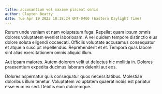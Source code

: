 ```yaml
---
title: accusantium vel maxime placeat omnis
author: Clayton Beatty
date: Tue Apr 19 2022 18:18:24 GMT-0400 (Eastern Daylight Time)
---
```

Rerum unde veniam et nam voluptatum fuga. Repellat quam ipsum omnis dolores voluptatem eveniet laboriosam. A vel quidem tempore distinctio eius dolore soluta eligendi occaecati. Officiis voluptate accusamus consequatur et atque a suscipit repellendus. Reprehenderit et et. Tempora quas labore sint alias exercitationem omnis aliquid illum.

 Aut ipsam maiores. Autem dolorem velit ut delectus hic mollitia in. Dolores praesentium expedita ducimus laborum deleniti aut eos.

 Dolores aspernatur quis consequatur quos necessitatibus. Molestiae doloribus illum tenetur. Voluptatem voluptatem quaerat nobis est pariatur esse eum ex sed. Debitis eum doloremque.